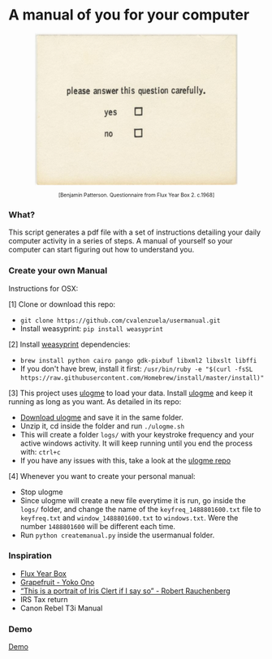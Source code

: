 # A manual of you for your computer


<div style="text-align:center"><img src ="imgs/yeno.png" style="max-width:400px;" /></div>
<p style="text-align:center;font-size:10px;">[Benjamin Patterson. Questionnaire from Flux Year Box 2. c.1968]</p>

### What?

This script generates a pdf file with a set of instructions detailing your daily computer activity in a series of steps. A manual of yourself so your computer can start figuring out how to understand you.


### Create your own Manual

Instructions for OSX:

[1] Clone or download this repo:
  - `git clone https://github.com/cvalenzuela/usermanual.git`
  - Install weasyprint: `pip install weasyprint`

[2] Install [weasyprint](http://weasyprint.readthedocs.io/en/latest/) dependencies:
  - `brew install python cairo pango gdk-pixbuf libxml2 libxslt libffi`
  - If you don't have brew, install it first: `/usr/bin/ruby -e "$(curl -fsSL https://raw.githubusercontent.com/Homebrew/install/master/install)"`

[3] This project uses [ulogme](https://github.com/karpathy/ulogme) to load your data. Install [ulogme](https://github.com/karpathy/ulogme) and keep it running as long as you want. As detailed in its repo:
  - [Download ulogme](https://github.com/karpathy/ulogme/archive/master.zip) and save it in the same folder.
  - Unzip it, cd inside the folder and run `./ulogme.sh`
  - This will create a folder `logs/` with your keystroke frequency and your active windows activity. It will keep running until you end the process with: `ctrl+c`
  - If you have any issues with this, take a look at the [ulogme repo](https://github.com/karpathy/ulogme)

[4] Whenever you want to create your personal manual:
  - Stop ulogme
  - Since ulogme will create a new file everytime it is run, go inside the `logs/` folder, and change the name of the `keyfreq_1488801600.txt` file to `keyfreq.txt` and `window_1488801600.txt` to `windows.txt`. Were the number `1488801600` will be different each time.
  - Run `python createmanual.py` inside the usermanual folder.

### Inspiration

- [Flux Year Box](https://www.moma.org/interactives/exhibitions/2011/fluxus_editions/category_works/fluxyearbox2/)
- [Grapefruit - Yoko Ono](https://en.wikipedia.org/wiki/Grapefruit_(book))
- [“This is a portrait of Iris Clert if I say so” - Robert Rauchenberg](http://www.rauschenbergfoundation.org/art/artwork/portrait-iris-clert-if-i-say-so)
- IRS Tax return
- Canon Rebel T3i Manual

### Demo

[Demo](demo/userusermanual.pdf)
